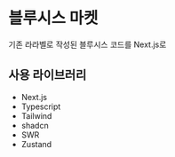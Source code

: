 # 블루시스 마켓

기존 라라벨로 작성된 블루시스 코드를 Next.js로

## 사용 라이브러리
- Next.js
- Typescript
- Tailwind
- shadcn
- SWR
- Zustand
